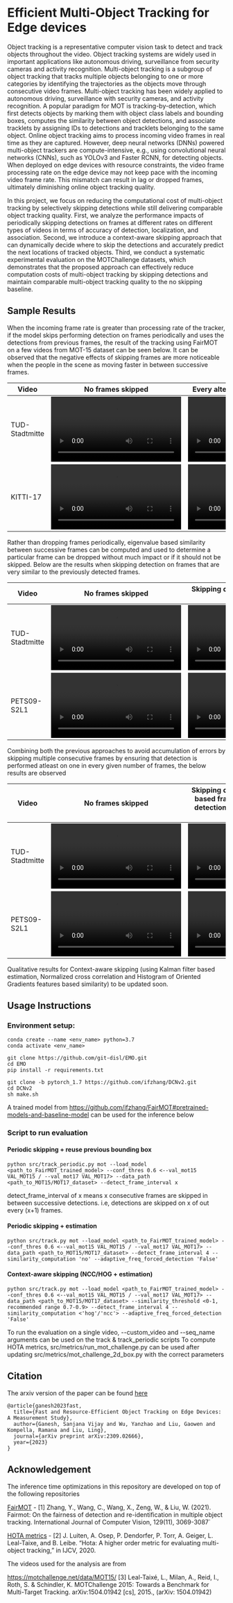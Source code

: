 # Efficient Multi-Object Tracking for Edge devices

Object tracking is a representative computer vision task to
detect and track objects throughout the video. Object 
tracking systems are widely used in important applications like autonomous driving, surveillance from 
security cameras and activity recognition. Multi-object tracking is a subgroup of object tracking
that tracks multiple objects belonging to one or more categories by identifying the trajectories as the objects move
through consecutive video frames. Multi-object tracking has
been widely applied to autonomous driving, surveillance with
security cameras, and activity recognition. A popular paradigm
for MOT is tracking-by-detection, which first detects
objects by marking them with object class labels and bounding
boxes, computes the similarity between object detections, and
associate tracklets by assigning IDs to detections and tracklets
belonging to the same object. Online object tracking aims
to process incoming video frames in real time as they are
captured. However, deep neural networks (DNNs) powered
multi-object trackers are compute-intensive, e.g., using convolutional neural networks (CNNs), such as YOLOv3
and Faster RCNN, for detecting objects. When deployed
on edge devices with resource constraints, the video frame
processing rate on the edge device may not keep pace with
the incoming video frame rate. This mismatch can result in lag
or dropped frames, ultimately diminishing online object
tracking quality. 

In this project, we focus on reducing the computational cost
of multi-object tracking by selectively skipping detections
while still delivering comparable object tracking quality. First,
we analyze the performance impacts of periodically skipping
detections on frames at different rates on different types of
videos in terms of accuracy of detection, localization, and
association. Second, we introduce a context-aware skipping
approach that can dynamically decide where to skip the detections and accurately predict the next locations of tracked objects. 
Third, we conduct a systematic experimental evaluation
on the MOTChallenge datasets, which demonstrates
that the proposed approach can effectively reduce computation
costs of multi-object tracking by skipping detections and
maintain comparable multi-object tracking quality to the no
skipping baseline.

## Sample Results
When the incoming frame rate is greater than processing rate of the tracker, if the model skips performing detection on frames periodically and uses the detections from previous frames, the result of the tracking using FairMOT on a few videos from MOT-15 dataset can be seen below. It can be observed that the negative effects of skipping frames are more noticeable when the people in the scene as moving faster in between successive frames.

|Video|No frames skipped | Every alternate frame (1/2) skipped | 2 of every 3 frames skipped|
|-----|------------------|-------------------------------------|----------------------------|
|TUD-Stadtmitte|  <video autoplay src="https://user-images.githubusercontent.com/82513364/195884778-e4bcb9a9-628e-4faf-a411-e7ee73e28834.mp4"> | <video  autoplay  src="https://user-images.githubusercontent.com/82513364/195884805-c675497c-be97-4d44-9b4b-1d0e4d1e087c.mp4">|  <video autoplay src="https://user-images.githubusercontent.com/82513364/195884827-a5f55a6a-807c-4e22-871c-37c9fbebf745.mp4">|
|KITTI-17|  <video src="https://user-images.githubusercontent.com/82513364/195884865-72b13f60-79f4-4c35-b8ea-62020e06558c.mp4"> |  <video src="https://user-images.githubusercontent.com/82513364/195884883-71402b2a-b5ce-43fd-8ce3-b97a70d58f75.mp4"> |  <video src="https://user-images.githubusercontent.com/82513364/195885097-33ea48fe-915f-418b-930a-b9da1e8a5f3d.mp4">|

Rather than dropping frames periodically, eigenvalue based similarity between successive frames can be computed and used to determine a particular frame can be dropped without much impact or if it should not be skipped. Below are the results when skipping detection on frames that are very similar to the previously detected frames.

|Video|No frames skipped | Skipping detection using eigenvalue based similarity |
|-----|------------------|-------------------------------------|
|TUD-Stadtmitte|   <video src="https://user-images.githubusercontent.com/82513364/195884778-e4bcb9a9-628e-4faf-a411-e7ee73e28834.mp4">  | <video src="https://user-images.githubusercontent.com/82513364/195933899-2134e4df-8fdf-48e1-9416-e90444efc5d9.mp4">|
|PETS09-S2L1| <video src="https://user-images.githubusercontent.com/82513364/195932559-951a08ee-d1b8-415f-a6c0-6192da3e4228.mp4"> | <video src="https://user-images.githubusercontent.com/82513364/195932831-185bb5e1-80ae-4d69-b788-56417b1ffcfd.mp4">  |

Combining both the previous approaches to avoid accumulation of errors by skipping multiple consecutive frames by ensuring that detection is performed atleast on one in every given number of frames, the below results are observed

|Video|No frames skipped | Skipping detection using eigenvalue based frame similarity & enforcing detection on atleast one in every 4 frames |
|-----|------------------|-------------------------------------|
|TUD-Stadtmitte|   <video src="https://user-images.githubusercontent.com/82513364/195884778-e4bcb9a9-628e-4faf-a411-e7ee73e28834.mp4">  | <video src="https://user-images.githubusercontent.com/82513364/195933869-d82fa65e-f896-47de-88c0-da04447eb341.mp4">  |
|PETS09-S2L1| <video src="https://user-images.githubusercontent.com/82513364/195932559-951a08ee-d1b8-415f-a6c0-6192da3e4228.mp4">   | <video src="https://user-images.githubusercontent.com/82513364/195932761-88a3993a-a572-4aa1-82fc-b45a09db98ae.mp4">  |


Qualitative results for Context-aware skipping (using Kalman filter based estimation, Normalized cross correlation and Histogram of Oriented Gradients features based similarity) to be updated soon.

## Usage Instructions

### Environment setup:

```
conda create --name <env_name> python=3.7
conda activate <env_name>

git clone https://github.com/git-disl/EMO.git
cd EMO
pip install -r requirements.txt

git clone -b pytorch_1.7 https://github.com/ifzhang/DCNv2.git
cd DCNv2
sh make.sh
```

A trained model from https://github.com/ifzhang/FairMOT#pretrained-models-and-baseline-model can be used for the inference below

### Script to run evaluation

#### Periodic skipping + reuse previous bounding box
```
python src/track_periodic.py mot --load_model <path_to_FairMOT_trained_model> --conf_thres 0.6 <--val_mot15 VAL_MOT15 / --val_mot17 VAL_MOT17> --data_path <path_to_MOT15/MOT17_dataset> --detect_frame_interval x
```
detect_frame_interval of x means x consecutive frames are skipped in between successive detections. i.e, detections are skipped on x of out every (x+1) frames.
#### Periodic skipping + estimation
```
python src/track.py mot --load_model <path_to_FairMOT_trained_model> --conf_thres 0.6 <--val_mot15 VAL_MOT15 / --val_mot17 VAL_MOT17> --data_path <path_to_MOT15/MOT17_dataset> --detect_frame_interval 4 --similarity_computation 'no' --adaptive_freq_forced_detection 'False'
```
#### Context-aware skipping (NCC/HOG + estimation)
```
python src/track.py mot --load_model <path_to_FairMOT_trained_model> --conf_thres 0.6 <--val_mot15 VAL_MOT15 / --val_mot17 VAL_MOT17> --data_path <path_to_MOT15/MOT17_dataset> --similarity_threshold <0-1, recommended range 0.7-0.9> --detect_frame_interval 4 --similarity_computation <'hog'/'ncc'> --adaptive_freq_forced_detection 'False'
```


To run the evaluation on a single video, --custom_video and --seq_name arguments can be used on the track & track_periodic scripts
To compute HOTA metrics, src/metrics/run_mot_challenge.py can be used after updating src/metrics/mot_challenge_2d_box.py with the correct parameters

## Citation
The arxiv version of the paper can be found [here](https://arxiv.org/abs/2309.02666)
```
@article{ganesh2023fast,
  title={Fast and Resource-Efficient Object Tracking on Edge Devices: A Measurement Study},
  author={Ganesh, Sanjana Vijay and Wu, Yanzhao and Liu, Gaowen and Kompella, Ramana and Liu, Ling},
  journal={arXiv preprint arXiv:2309.02666},
  year={2023}
}
```

## Acknowledgement
The inference time optimizations in this repository are developed on top of the following repositories

[FairMOT](https://github.com/ifzhang/FairMOT) - [1] Zhang, Y., Wang, C., Wang, X., Zeng, W., & Liu, W. (2021). Fairmot: On the fairness of detection and re-identification in multiple object tracking. International Journal of Computer Vision, 129(11), 3069-3087`

[HOTA metrics](https://github.com/nekorobov/HOTA-metrics) - [2] J. Luiten, A. Osep, P. Dendorfer, P. Torr, A. Geiger, L. Leal-Taixe, and B. Leibe. “Hota: A higher order metric for evaluating multi-object tracking,” in IJCV, 2020.


The videos used for the analysis are from 

https://motchallenge.net/data/MOT15/
[3] Leal-Taixé, L., Milan, A., Reid, I., Roth, S. & Schindler, K. MOTChallenge 2015: Towards a Benchmark for Multi-Target Tracking. arXiv:1504.01942 [cs], 2015., (arXiv: 1504.01942)
